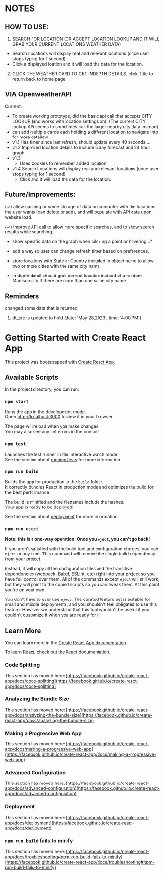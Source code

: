 # NOTES

## HOW TO USE:

1.  SEARCH FOR LOCATION (OR ACCEPT LOCATION LOOKUP AND IT WILL GRAB YOUR CURRENT LOCATIONS WEATHER DATA)

- Search Locations will display real and relevant locations (once user stops typing for 1 second)
- Click a displayed loation and it will load the data for the location.

2.  CLICK THE WEATHER CARD TO GET INDEPTH DETAILS. click Title to return back to home page

## VIA OpenweatherAPI

Current:

- To create working prototype, did the basic api call that accepts CITY LOOKUP (and works with location settings on). (The current CITY lookup APi seems to sometimes call the larger nearby city data instead).
- can add multiple cards each holding a different location to navigate into for more detailsw
- v1.1 Has timer since last refresh, should update every 40 seconds....
- v1.2 Improved location details to include 5 day forecast and 24 hour graph
- v1.3
  - Uses Cookies to remember added location
- v1.4 Search Locations will display real and relevant locations (once user stops typing for 1 second)
  - Click and it will load the data for the location.

## Future/Improvements:

(✓) allow caching or some storage of data on computer with the locations the user wants (can delete or add), and will populate with API data upon website load.

(✓) Improve API call to allow more specific searches, and to show search results while searching.

- show specific data on the graph when cilcking a point or hovering...?
- add a way so user can change refresh timer based on preferences.

- store locations with State or Country included in object name to allow two or more cities with the same city name
- in depth detail should grab correct location instead of a random Madison city if there are more than one same city name

## Reminders

changed some data that is returned

1. dt_txt: is updated to hold {date: 'May 28,2023', time: '4:00 PM'}

# Getting Started with Create React App

This project was bootstrapped with [Create React App](https://github.com/facebook/create-react-app).

## Available Scripts

In the project directory, you can run:

### `npm start`

Runs the app in the development mode.\
Open [http://localhost:3000](http://localhost:3000) to view it in your browser.

The page will reload when you make changes.\
You may also see any lint errors in the console.

### `npm test`

Launches the test runner in the interactive watch mode.\
See the section about [running tests](https://facebook.github.io/create-react-app/docs/running-tests) for more information.

### `npm run build`

Builds the app for production to the `build` folder.\
It correctly bundles React in production mode and optimizes the build for the best performance.

The build is minified and the filenames include the hashes.\
Your app is ready to be deployed!

See the section about [deployment](https://facebook.github.io/create-react-app/docs/deployment) for more information.

### `npm run eject`

**Note: this is a one-way operation. Once you `eject`, you can't go back!**

If you aren't satisfied with the build tool and configuration choices, you can `eject` at any time. This command will remove the single build dependency from your project.

Instead, it will copy all the configuration files and the transitive dependencies (webpack, Babel, ESLint, etc) right into your project so you have full control over them. All of the commands except `eject` will still work, but they will point to the copied scripts so you can tweak them. At this point you're on your own.

You don't have to ever use `eject`. The curated feature set is suitable for small and middle deployments, and you shouldn't feel obligated to use this feature. However we understand that this tool wouldn't be useful if you couldn't customize it when you are ready for it.

## Learn More

You can learn more in the [Create React App documentation](https://facebook.github.io/create-react-app/docs/getting-started).

To learn React, check out the [React documentation](https://reactjs.org/).

### Code Splitting

This section has moved here: [https://facebook.github.io/create-react-app/docs/code-splitting](https://facebook.github.io/create-react-app/docs/code-splitting)

### Analyzing the Bundle Size

This section has moved here: [https://facebook.github.io/create-react-app/docs/analyzing-the-bundle-size](https://facebook.github.io/create-react-app/docs/analyzing-the-bundle-size)

### Making a Progressive Web App

This section has moved here: [https://facebook.github.io/create-react-app/docs/making-a-progressive-web-app](https://facebook.github.io/create-react-app/docs/making-a-progressive-web-app)

### Advanced Configuration

This section has moved here: [https://facebook.github.io/create-react-app/docs/advanced-configuration](https://facebook.github.io/create-react-app/docs/advanced-configuration)

### Deployment

This section has moved here: [https://facebook.github.io/create-react-app/docs/deployment](https://facebook.github.io/create-react-app/docs/deployment)

### `npm run build` fails to minify

This section has moved here: [https://facebook.github.io/create-react-app/docs/troubleshooting#npm-run-build-fails-to-minify](https://facebook.github.io/create-react-app/docs/troubleshooting#npm-run-build-fails-to-minify)
